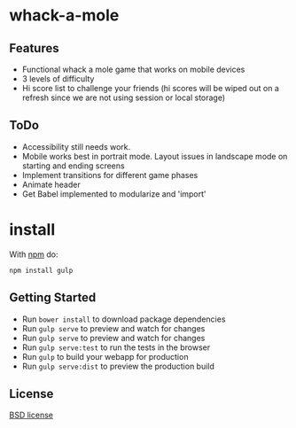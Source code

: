 # whack-a-mole



## Features

* Functional whack a mole game that works on mobile devices
* 3 levels of difficulty
* Hi score list to challenge your friends (hi scores will be wiped out on a refresh since we are not using session or local storage)


## ToDo

* Accessibility still needs work.
* Mobile works best in portrait mode. Layout issues in landscape mode on starting and ending screens
* Implement transitions for different game phases
* Animate header
* Get Babel implemented to modularize and 'import'


# install

With [npm](https://www.npmjs.com/) do:

```
npm install gulp
```

## Getting Started

- Run `bower install` to download package dependencies
- Run `gulp serve` to preview and watch for changes
- Run `gulp serve` to preview and watch for changes
- Run `gulp serve:test` to run the tests in the browser
- Run `gulp` to build your webapp for production
- Run `gulp serve:dist` to preview the production build


## License

[BSD license](http://opensource.org/licenses/bsd-license.php)
